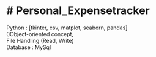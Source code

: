 <h1># Personal_Expensetracker</h1>
Python : [tkinter, csv, matplot, seaborn, pandas]
<br>0Object-oriented concept,  
<br>File Handling (Read, Write)
<br>Database : MySql
